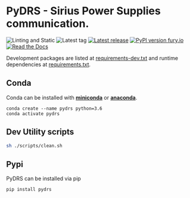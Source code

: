 # PyDRS - Sirius Power Supplies communication.

![Linting and Static](https://github.com/lnls-sirius/pydrs/actions/workflows/lint.yml/badge.svg)
![Latest tag](https://img.shields.io/github/tag/lnls-sirius/pydrs.svg?style=flat)
[![Latest release](https://img.shields.io/github/release/lnls-sirius/pydrs.svg?style=flat)](https://github.com/lnls-sirius/pydrs/releases)
[![PyPI version fury.io](https://badge.fury.io/py/pydrs.svg)](https://pypi.python.org/pypi/pydrs/)
[![Read the Docs](https://readthedocs.org/projects/spack/badge/?version=latest)](https://lnls-sirius.github.io/pydrs/)

Development packages are listed at [requirements-dev.txt](requirements-dev.txt) and runtime dependencies at [requirements.txt](requirements.txt).

## Conda

Conda can be installed with [**miniconda**](https://docs.conda.io/en/latest/miniconda.html#miniconda) or [**anaconda**](https://conda.io/projects/conda/en/latest/user-guide/install/index.html).

```command
conda create --name pydrs python=3.6
conda activate pydrs
```

## Dev Utility scripts

```sh
sh ./scripts/clean.sh
```
## Pypi

PyDRS can be installed via pip
```command
pip install pydrs
``` 
